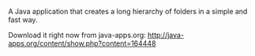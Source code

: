 A Java application that creates a long hierarchy of folders in a simple and fast way.

Download it right now from java-apps.org: http://java-apps.org/content/show.php?content=164448